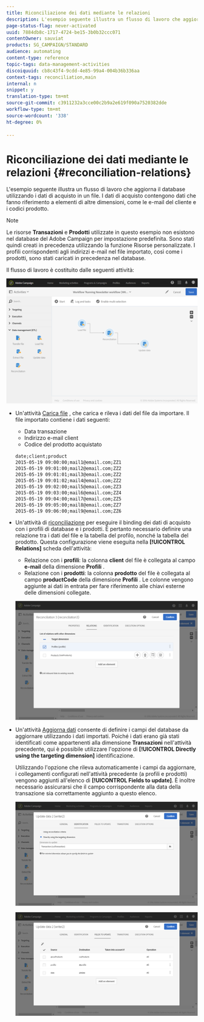 ```yaml
---
title: Riconciliazione dei dati mediante le relazioni
description: L'esempio seguente illustra un flusso di lavoro che aggiorna il database utilizzando i dati di acquisto in un file.
page-status-flag: never-activated
uuid: 7884db8c-1717-4724-be15-3b0b32ccc071
contentOwner: sauviat
products: SG_CAMPAIGN/STANDARD
audience: automating
content-type: reference
topic-tags: data-management-activities
discoiquuid: cb8c43f4-9cdd-4e85-99a4-004b36b336aa
context-tags: reconciliation,main
internal: n
snippet: y
translation-type: tm+mt
source-git-commit: c3911232a3cce00c2b9a2e619f090a7520382dde
workflow-type: tm+mt
source-wordcount: '338'
ht-degree: 0%

---
```



# Riconciliazione dei dati mediante le relazioni {#reconciliation-relations}

L&#39;esempio seguente illustra un flusso di lavoro che aggiorna il database utilizzando i dati di acquisto in un file. I dati di acquisto contengono dati che fanno riferimento a elementi di altre dimensioni, come le e-mail del cliente e i codici prodotto.

>[!NOTE]
>
>Le risorse **Transazioni** e **Prodotti** utilizzate in questo esempio non esistono nel database del Adobe Campaign  per impostazione predefinita. Sono stati quindi creati in precedenza utilizzando la funzione Risorse [](../../developing/using/data-model-concepts.md) personalizzate. I profili corrispondenti agli indirizzi e-mail nel file importato, così come i prodotti, sono stati caricati in precedenza nel database.

Il flusso di lavoro è costituito dalle seguenti attività:

![](assets/reconciliation_example1.png)

* Un&#39;attività [Carica file](../../automating/using/load-file.md) , che carica e rileva i dati del file da importare. Il file importato contiene i dati seguenti:

   * Data transazione
   * Indirizzo e-mail client
   * Codice del prodotto acquistato

   ```
   date;client;product
   2015-05-19 09:00:00;mail1@email.com;ZZ1
   2015-05-19 09:01:00;mail2@email.com;ZZ2
   2015-05-19 09:01:01;mail3@email.com;ZZ2
   2015-05-19 09:01:02;mail4@email.com;ZZ2
   2015-05-19 09:02:00;mail5@email.com;ZZ3
   2015-05-19 09:03:00;mail6@email.com;ZZ4
   2015-05-19 09:04:00;mail7@email.com;ZZ5
   2015-05-19 09:05:00;mail8@email.com;ZZ7
   2015-05-19 09:06:00;mail9@email.com;ZZ6
   ```

* Un&#39;attività di [riconciliazione](../../automating/using/reconciliation.md) per eseguire il binding dei dati di acquisto con i profili di database e i prodotti. È pertanto necessario definire una relazione tra i dati del file e la tabella del profilo, nonché la tabella del prodotto. Questa configurazione viene eseguita nella **[!UICONTROL Relations]** scheda dell&#39;attività:

   * Relazione con i **profili**: la colonna **client** del file è collegata al campo **e-mail** della dimensione **Profili** .
   * Relazione con i **prodotti**: la colonna **prodotto** del file è collegata al campo **productCode** della dimensione **Profili** .
   Le colonne vengono aggiunte ai dati in entrata per fare riferimento alle chiavi esterne delle dimensioni collegate.

   ![](assets/reconciliation_example3.png)

* Un&#39;attività [Aggiorna dati](../../automating/using/update-data.md) consente di definire i campi del database da aggiornare utilizzando i dati importati. Poiché i dati erano già stati identificati come appartenenti alla dimensione **Transazioni** nell&#39;attività precedente, qui è possibile utilizzare l&#39;opzione di **[!UICONTROL Directly using the targeting dimension]** identificazione.

   Utilizzando l&#39;opzione che rileva automaticamente i campi da aggiornare, i collegamenti configurati nell&#39;attività precedente (a profili e prodotti) vengono aggiunti all&#39;elenco di **[!UICONTROL Fields to update]**. È inoltre necessario assicurarsi che il campo corrispondente alla data della transazione sia correttamente aggiunto a questo elenco.

   ![](assets/reconciliation_example5.png)

   ![](assets/reconciliation_example4.png)
